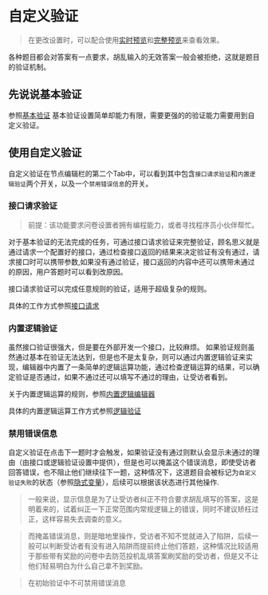 # 自定义验证

> 在更改设置时，可以配合使用[实时预览](../preview/realtime.md)和[完整预览](../preview/full.md)来查看效果。

各种题目都会对答案有一点要求，胡乱输入的无效答案一般会被拒绝，这就是题目的验证机制。

## 先说说基本验证
参照[基本验证](../logic/validation.md)
基本验证设置简单却能力有限，需要更强的的验证能力需要用到自定义验证。

## 使用自定义验证
自定义验证在节点编辑栏的第二个Tab中，可以看到其中包含`接口请求验证`和`内置逻辑验证`两个开关，以及一个`禁用错误信息`的开关。


### 接口请求验证

> 前提：该功能要求问卷设置者拥有编程能力，或者寻找程序员小伙伴帮忙。

对于基本验证的无法完成的任务，可通过接口请求验证来完整验证，顾名思义就是通过请求一个配置好的接口，通过检查接口返回的结果来决定验证有没有通过，请求接口时可以携带参数,如果没有通过验证，接口返回的内容中还可以携带未通过的原因，用户答题时可以看到改原因。

接口请求验证可以完成任意规则的验证，适用于超级复杂的规则。

具体的工作方式参照[接口请求](../advance-topic/request.md)

### 内置逻辑验证
虽然接口验证很强大，但是要在外部开发一个接口，比较麻烦。
如果验证规则虽然通过基本在验证无法达到，但是也不是太复杂，则可以通过内置逻辑验证来实现，编辑器中内置了一条简单的逻辑运算功能，通过检查逻辑运算的结果，可以确定验证是否通过，如果不通过还可以填写不通过的理由，让受访者看到。

关于内置逻辑运算的规则，参照[内置逻辑编辑器](../logic/logic-editor.md)

具体的内置逻辑运算工作方式参照[逻辑验证](../logic/validation.md)


### 禁用错误信息
自定义验证在点击下一题时才会触发，如果验证没有通过则默认会显示未通过的理由（由接口或逻辑验证设置中提供），但是也可以掩盖这个错误消息，即使受访者回答错误，也不阻止他们继续往下一题，这种情况下，这道题目会被标记为`自定义验证失败`的状态（参照[隐式变量](../variable/implicit.md)），后续可以根据该状态进行其他操作.

> 一般来说，显示信息是为了让受访者纠正不符合要求胡乱填写的答案，这是明着来的，试着纠正一下正常范围内常规逻辑上的错误，同时不建议矫枉过正，这样容易失去调查的意义。

> 而掩盖错误消息，则是暗地里操作，受访者不知不觉就进入了陷阱，后续一般可以判断受访者有没有进入陷阱而提前终止他们答题，这种情况比较适用于那些带有奖励的问卷中去防范投机乱填答案刷奖励的受访者，但是又不让他们轻易明白为什么自己拿不到奖励。

> 在初始验证中不可禁用错误消息